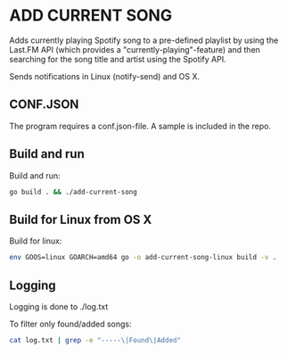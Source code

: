 # ADD CURRENT SONG
Adds currently playing Spotify song to a pre-defined playlist by using the Last.FM API (which provides a "currently-playing"-feature) and then searching for the song title and artist using the Spotify API.

Sends notifications in Linux (notify-send) and OS X.

## CONF.JSON
The program requires a conf.json-file. A sample is included in the repo.

## Build and run
Build and run:

```bash
go build . && ./add-current-song
```

## Build for Linux from OS X
Build for linux:

```bash
env GOOS=linux GOARCH=amd64 go -o add-current-song-linux build -v .
```

## Logging
Logging is done to ./log.txt

To filter only found/added songs: 

```bash
cat log.txt | grep -e "-----\|Found\|Added"
```


